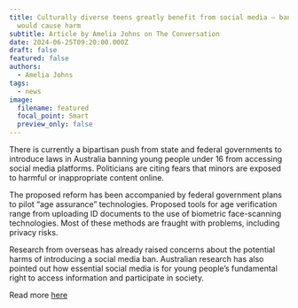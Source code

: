 ```yaml
---
title: Culturally diverse teens greatly benefit from social media – banning it
  would cause harm
subtitle: Article by Amelia Johns on The Conversation
date: 2024-06-25T09:20:00.000Z
draft: false
featured: false
authors:
  - Amelia Johns
tags:
  - news
image:
  filename: featured
  focal_point: Smart
  preview_only: false
---
```

There is currently a bipartisan push from state and federal governments to introduce laws in Australia banning young people under 16 from accessing social media platforms. Politicians are citing fears that minors are exposed to harmful or inappropriate content online.

The proposed reform has been accompanied by federal government plans to pilot  “age assurance” technologies. Proposed tools for age verification range from uploading ID documents to the use of biometric face-scanning technologies. Most of these methods are fraught with problems, including privacy risks.

Research from overseas has already raised concerns about the potential harms of introducing a social media ban. Australian research has also pointed out how essential social media is for young people’s fundamental right to access information and participate in society.

Read more [here](https://theconversation.com/culturally-diverse-teens-greatly-benefit-from-social-media-banning-it-would-cause-harm-232906)
